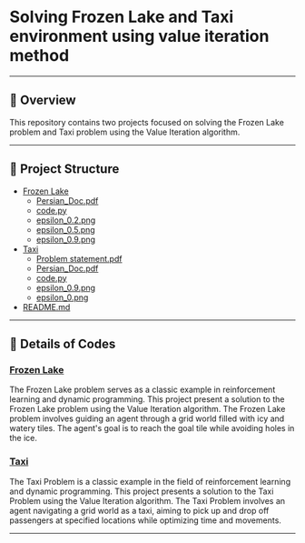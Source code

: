 <h1>
<br>Solving Frozen Lake and Taxi environment using value iteration method
</h1>

---
## 📍 Overview

This repository contains two projects focused on solving the Frozen Lake problem and Taxi problem using the Value Iteration algorithm.

---


## 📂 Project Structure

 * [Frozen Lake](./Frozen_Lake)
   * [Persian_Doc.pdf](./Frozen_Lake/Persian_Doc.pdf)
   * [code.py](./Frozen_Lake/code.py)
   * [epsilon_0.2.png](./Frozen_Lake/epsilon_0.2.png)
   * [epsilon_0.5.png](./Frozen_Lake/epsilon_0.5.png)
   * [epsilon_0.9.png](./Frozen_Lake/epsilon_0.9.png)
 * [Taxi](./Taxi)
   * [Problem statement.pdf](./Taxi/Problem%20Statement.pdf)
   * [Persian_Doc.pdf](./Taxi/Persian_Doc.pdf)
   * [code.py](./Taxi/code.py)
   * [epsilon_0.9.png](./Frozen_Lake/epsilon_0.9.png)
   * [epsilon_0.png](./Frozen_Lake/epsilon_0.png)
 * [README.md](./README.md)
 
 
 

---

## 🔎 Details of Codes

### [Frozen Lake](./Frozen_Lake)
The Frozen Lake problem serves as a classic example in reinforcement learning and dynamic programming. This project present a solution to the Frozen Lake problem using the Value Iteration algorithm. The Frozen Lake problem involves guiding an agent through a grid world filled with icy and watery tiles. The agent's goal is to reach the goal tile while avoiding holes in the ice.

### [Taxi](./Taxi)
The Taxi Problem is a classic example in the field of reinforcement learning and dynamic programming. This project presents a solution to the Taxi Problem using the Value Iteration algorithm. The Taxi Problem involves an agent navigating a grid world as a taxi, aiming to pick up and drop off passengers at specified locations while optimizing time and movements.

---

